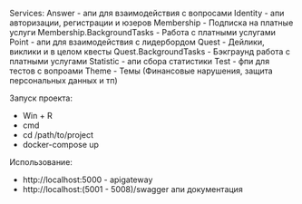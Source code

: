 Services:
  Answer - апи для взаимодействия с вопросами
  Identity - апи авторизации, регистрации и юзеров
  Membership - Подписка на платные услуги
  Membership.BackgroundTasks - Работа с платными услугами
  Point - апи для взаимодействия с лидербордом
  Quest - Дейлики, виклики и в целом квесты
  Quest.BackgroundTasks - Бэкграунд работа с платными услугами
  Statistic - апи сбора статистики
  Test - фпи для тестов с вопроами
  Theme - Темы (Финансовые нарушения, защита персональных данных и тп)

  Запуск проекта:
  - Win + R
  - cmd
  - cd /path/to/project
  - docker-compose up

  Использование:
  - http://localhost:5000 - apigateway
  - http://localhost:(5001 - 5008)/swagger апи документация
